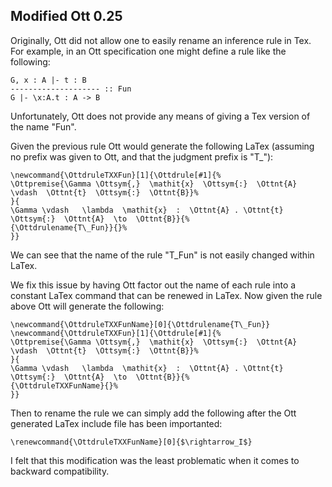 Modified Ott 0.25
-----------------

Originally, Ott did not allow one to easily rename an inference rule
in Tex.  For example, in an Ott specification one might define a rule
like the following:

```
G, x : A |- t : B
-------------------- :: Fun
G |- \x:A.t : A -> B
```

Unfortunately, Ott does not provide any means of giving a Tex version of
the name "Fun". 

Given the previous rule Ott would generate the following LaTex
(assuming no prefix was given to Ott, and that the judgment prefix is
"T_"):

```
\newcommand{\OttdruleTXXFun}[1]{\Ottdrule[#1]{%
\Ottpremise{\Gamma \Ottsym{,}  \mathit{x}  \Ottsym{:}  \Ottnt{A}  \vdash  \Ottnt{t}  \Ottsym{:}  \Ottnt{B}}%
}{
\Gamma \vdash   \lambda  \mathit{x}  :  \Ottnt{A} . \Ottnt{t}   \Ottsym{:}  \Ottnt{A}  \to  \Ottnt{B}}{%
{\Ottdrulename{T\_Fun}}{}%
}}
```

We can see that the name of the rule "T\_Fun" is not easily changed within LaTex.  

We fix this issue by having Ott factor out the name of each rule into
a constant LaTex command that can be renewed in LaTex.  Now given the
rule above Ott will generate the following:

```
\newcommand{\OttdruleTXXFunName}[0]{\Ottdrulename{T\_Fun}}
\newcommand{\OttdruleTXXFun}[1]{\Ottdrule[#1]{%
\Ottpremise{\Gamma \Ottsym{,}  \mathit{x}  \Ottsym{:}  \Ottnt{A}  \vdash  \Ottnt{t}  \Ottsym{:}  \Ottnt{B}}%
}{
\Gamma \vdash   \lambda  \mathit{x}  :  \Ottnt{A} . \Ottnt{t}   \Ottsym{:}  \Ottnt{A}  \to  \Ottnt{B}}{%
{\OttdruleTXXFunName}{}%
}}
```

Then to rename the rule we can simply add the following after the Ott
generated LaTex include file has been importanted:

```
\renewcommand{\OttdruleTXXFunName}[0]{$\rightarrow_I$}
```

I felt that this modification was the least problematic when it comes
to backward compatibility.  